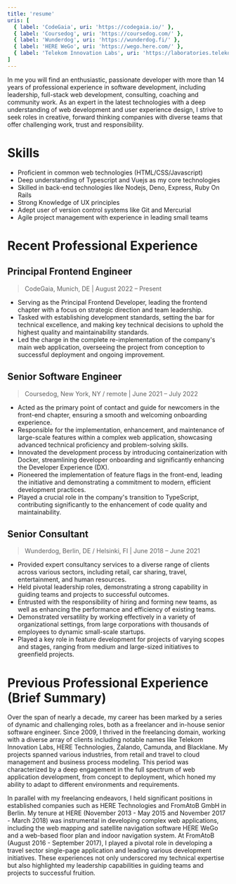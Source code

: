 ```yaml
---
title: 'resume'
uris: [
  { label: 'CodeGaia', uri: 'https://codegaia.io/' },
  { label: 'Coursedog', uri: 'https://coursedog.com/' },
  { label: 'Wunderdog', uri: 'https://wunderdog.fi/' },
  { label: 'HERE WeGo', uri: 'https://wego.here.com/' },
  { label: 'Telekom Innovation Labs', uri: 'https://laboratories.telekom.com/' },
]
---
```

In me you will find an enthusiastic, passionate developer with more than 14 years of professional experience in software development, including leadership, full-stack web development, consulting, coaching and community work. As an expert in the latest technologies with a deep understanding of web development and user experience design, I strive to seek roles in creative, forward thinking companies with diverse teams that offer challenging work, trust and responsibility.

# Skills

 * Proficient in common web technologies (HTML/CSS/Javascript)
 * Deep understanding of Typescript and Vuejs as my core technologies
 * Skilled in back-end technologies like Nodejs, Deno, Express, Ruby On Rails
 * Strong Knowledge of UX principles
 * Adept user of version control systems like Git and Mercurial
 * Agile project management with experience in leading small teams

# Recent Professional Experience

## Principal Frontend Engineer
> CodeGaia, Munich, DE |  August 2022 – Present

 * Serving as the Principal Frontend Developer, leading the frontend chapter with a focus on strategic direction and team leadership.
 * Tasked with establishing development standards, setting the bar for technical excellence, and making key technical decisions to uphold the highest quality and maintainability standards.
 * Led the charge in the complete re-implementation of the company's main web application, overseeing the project from conception to successful deployment and ongoing improvement.

## Senior Software Engineer
> Coursedog, New York, NY / remote  |  June 2021 – July 2022

 * Acted as the primary point of contact and guide for newcomers in the front-end chapter, ensuring a smooth and welcoming onboarding experience.
 * Responsible for the implementation, enhancement, and maintenance of large-scale features within a complex web application, showcasing advanced technical proficiency and problem-solving skills.
 * Innovated the development process by introducing containerization with Docker, streamlining developer onboarding and significantly enhancing the Developer Experience (DX).
 * Pioneered the implementation of feature flags in the front-end, leading the initiative and demonstrating a commitment to modern, efficient development practices.
 * Played a crucial role in the company's transition to TypeScript, contributing significantly to the enhancement of code quality and maintainability.

## Senior Consultant
> Wunderdog, Berlin, DE / Helsinki, FI  |  June 2018 – June 2021

 * Provided expert consultancy services to a diverse range of clients across various sectors, including retail, car sharing, travel, entertainment, and human resources.
 * Held pivotal leadership roles, demonstrating a strong capability in guiding teams and projects to successful outcomes.
 * Entrusted with the responsibility of hiring and forming new teams, as well as enhancing the performance and efficiency of existing teams.
 * Demonstrated versatility by working effectively in a variety of organizational settings, from large corporations with thousands of employees to dynamic small-scale startups.
 * Played a key role in feature development for projects of varying scopes and stages, ranging from medium and large-sized initiatives to greenfield projects.

# Previous Professional Experience (Brief Summary)

Over the span of nearly a decade, my career has been marked by a series of dynamic and challenging roles, both as a freelancer and in-house senior software engineer. Since 2009, I thrived in the freelancing domain, working with a diverse array of clients including notable names like Telekom Innovation Labs, HERE Technologies, Zalando, Camunda, and Blacklane. My projects spanned various industries, from retail and travel to cloud management and business process modeling. This period was characterized by a deep engagement in the full spectrum of web application development, from concept to deployment, which honed my ability to adapt to different environments and requirements.

In parallel with my freelancing endeavors, I held significant positions in established companies such as HERE Technologies and FromAtoB GmbH in Berlin. My tenure at HERE (November 2013 - May 2015 and November 2017 - March 2018) was instrumental in developing complex web applications, including the web mapping and satellite navigation software HERE WeGo and a web-based floor plan and indoor navigation system. At FromAtoB (August 2016 - September 2017), I played a pivotal role in developing a travel sector single-page application and leading various development initiatives. These experiences not only underscored my technical expertise but also highlighted my leadership capabilities in guiding teams and projects to successful fruition.
